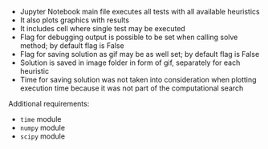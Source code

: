 - Jupyter Notebook main file executes all tests with all available heuristics
- It also plots graphics with results
- It includes cell where single test may be executed
- Flag for debugging output is possible to be set when calling solve method; by default flag is False
- Flag for saving solution as gif may be as well set; by default flag is False
- Solution is saved in image folder in form of gif, separately for each heuristic
- Time for saving solution was not taken into consideration when plotting execution time because it was not part of the computational search

Additional requirements:
- `time` module
- `numpy` module
- `scipy` module